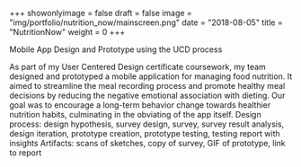 +++
showonlyimage = false
draft = false
image = "img/portfolio/nutrition_now/mainscreen.png"
date = "2018-08-05"
title = "NutritionNow"
weight = 0
+++

Mobile App Design and Prototype using the UCD process

<!--more-->

As part of my User Centered Design certificate coursework, my team designed and prototyped a mobile application for managing food nutrition. It aimed to streamline the meal recording process and promote healthy meal decisions by reducing the negative emotional association with dieting. Our goal was to encourage a long-term behavior change towards healthier nutrition habits, culminating in the obviating of the app itself.
    Design process: design hypothesis, survey design, survey, survey result analysis, design iteration, prototype creation, prototype testing, testing report with insights
    Artifacts: scans of sketches, copy of survey, GIF of prototype, link to report
